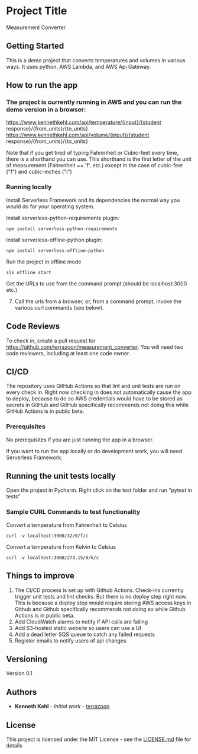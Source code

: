 # Project Title

Measurement Converter

## Getting Started

This is a demo project that converts temperatures and volumes in various ways.  It uses python, AWS Lambda, and AWS Api Gateway.

## How to run the app

### The project is currently running in AWS and you can run the demo version in a browser:

https://www.kennethkehl.com/api/temperature/{input}/{student response}/{from_units}/{to_units}
https://www.kennethkehl.com/api/volume/{input}/{student response}/{from_units}/{to_units}

Note that if you get tired of typing Fahrenheit or Cubic-feet every time, there is a shorthand you can use. This
shorthand is the first letter of the unit of measurement (Fahrenheit == 'f', etc.) except in the case of cubic-feet ("f")
and cubic-inches ("i")

### Running locally

Install Serverless Framework and its dependencies the normal way you would do for your operating system.

Install serverless-python-requirements plugin:

```
npm install serverless-python-requirements
```

Install serverless-offline-python plugin:

```
npm install serverless-offline-python
```

Run the project in offline mode

```
sls offline start
```

Get the URLs to use from the command prompt (should be localhost:3000 etc.)

7. Call the urls from a browser, or, from a command prompt, invoke the various curl commands (see below).


## Code Reviews

To check in, create a pull request for https://github.com/terrazoon/measurement_converter.  You will need two code reviewers, including at least one code owner.

## CI/CD

The repository uses GitHub Actions so that lint and unit tests are run on every check in.  Right now checking in
does not automatically cause the app to deploy, because to do so AWS credentials would have to be stored as secrets
in GitHub and GitHub specifically recommends not doing this while GitHub Actions is in public beta.

### Prerequisites

No prerequisites if you are just running the app in a browser.

If you want to run the app locally or do development work, you will need Serverless Framework.


## Running the unit tests locally

Open the project in Pycharm.  Right click on the test folder and run "pytest in tests"

### Sample CURL Commands to test functionality

Convert a temperature from Fahrenheit to Celsius

```
curl -v localhost:3000/32/0/f/c
```

Convert a temperature from Kelvin to Celsius

```
curl -v localhost:3000/273.15/0/k/c
```

## Things to improve

1. The CI/CD process is set up with Github Actions.  Check-ins currently trigger unit tests and lint checks.  But there is no deploy step right now.
This is because a deploy step would require storing AWS access keys in Github and Github specifically recommends not doing so while
Github Actions is in public beta. 
2. Add CloudWatch alarms to notify if API calls are failing
3. Add S3-hosted static website so users can use a UI
4. Add a dead letter SQS queue to catch any failed requests
5. Register emails to notify users of api changes

## Versioning

Version 0.1

## Authors

* **Kenneth Kehl** - *Initial work* - [terrazoon](https://github.com/terrazoon)

## License

This project is licensed under the MIT License - see the [LICENSE.md](LICENSE.md) file for details
